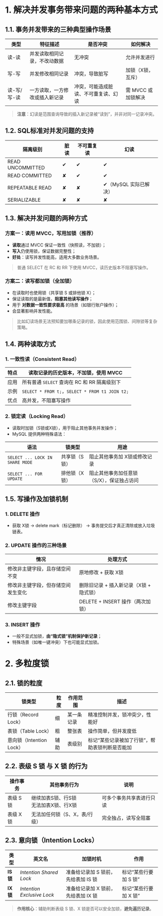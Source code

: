 # 1. 解决并发事务带来问题的两种基本方式
## 1.1. 事务并发带来的三种典型操作场景

|类型|特征描述|是否冲突|如何解决|
|---|---|---|---|
|读-读|并发读取相同记录，不改动数据|无冲突|允许并发进行|
|写-写|并发修改相同记录|冲突，导致脏写|加锁（X锁，互斥）|
|读-写/写-读|一方读取，一方修改或插入新记录|冲突，可能造成脏读、不可重复读、幻读|需 MVCC 或加锁解决|

> **注意**：幻读是范围查询导致的插入新记录被“读到”，并非对同一记录冲突。
## 1.2. SQL标准对并发问题的支持

| 隔离级别             | 脏读  | 不可重复读 | 幻读             |
| ---------------- | --- | ----- | -------------- |
| READ UNCOMMITTED | ✔   | ✔     | ✔              |
| READ COMMITTED   | ✘   | ✔     | ✔              |
| REPEATABLE READ  | ✘   | ✘     | ✔（MySQL 实际已解决） |
| SERIALIZABLE     | ✘   | ✘     | ✘              |
## 1.3. 解决并发问题的两种方式

### 方案一：**读用 MVCC，写用加锁（推荐）**

- **读取**通过 MVCC 保证一致性（快照读，不加锁）；
- **写入**仍使用锁，保证数据完整性；
- **好处**：读写并发性能高，适用大多数业务场景。

> 普通 SELECT 在 RC 和 RR 下使用 MVCC，读历史版本不阻塞写操作。

### 方案二：**读写都加锁（全加锁）**

- 在读取时也使用锁（共享锁 S 或排他锁 X）；
- 保证读取的是最新值，**阻塞其他读写操作**；
- 用于 **对数据一致性要求极高** 的场景（如银行账户操作）；
- 会显著影响并发性能。

> 比如幻读场景无法预知要加哪条记录的锁，因此使用范围锁、间隙锁等复杂策略。

## 1.4. 两种读取方式

### 1. **一致性读（Consistent Read）**

|特点|读取记录的历史版本，**不加锁**，使用 MVCC|
|---|---|
|应用|所有普通 `SELECT` 查询在 RC 和 RR 隔离级别下|
|示例|`SELECT * FROM t;`，`SELECT * FROM t1 JOIN t2;`|
|优点|高并发，不阻塞写操作|
### 2. **锁定读（Locking Read）**

- 读取时加锁（S锁或X锁），用于阻止其他事务并发操作；
- MySQL 提供两种特殊语法：

|语法|锁类型|用途|
|---|---|---|
|`SELECT ... LOCK IN SHARE MODE`|共享锁（S锁）|阻止其他事务加 X锁或修改记录|
|`SELECT ... FOR UPDATE`|排他锁（X锁）|阻止其他事务加任意锁（S/X），保证独占访问|
## 1.5. 写操作及加锁机制

### 1. DELETE 操作

- 获取 X锁 → delete mark（标记删除） → 事务提交后才真正清除或放入垃圾链表。
### 2. UPDATE 操作的三种场景

|情况|处理方式|
|---|---|
|修改非主键字段，且存储空间不变|原地修改 + 获取 X锁|
|修改非主键字段，但存储空间发生变化|删除旧记录 + 插入新记录（X锁 + 隐式锁）|
|修改主键字段|DELETE + INSERT 操作（两次加锁）|
### 3. INSERT 操作

- 一般不显式加锁，**由“隐式锁”机制保护新记录**；
- 特殊场景（如唯一键冲突）下也可能显式加锁。

# 2. 多粒度锁
## 2.1. 锁的粒度
|锁类型|粒度|作用范围|描述|
|---|---|---|---|
|行锁（Record Lock）|细|某一条记录|精准控制并发，锁冲突少，性能好|
|表锁（Table Lock）|粗|整张表|操作简单，但并发度低|
|意向锁（Intention Lock）|辅助|表级别|标记“某些记录被加了行锁”，帮助表锁判断是否能加|
## 2.2. 表级 S 锁 与 X 锁 的行为
| 操作事务   | 其他事务行为                     | 说明           |
| ------ | -------------------------- | ------------ |
| 表级 S 锁 | 继续加表S锁、行S锁  <br>无法加表X锁、行X锁 | 可多个事务共享表进行只读 |
| 表级 X 锁 | 无法加任何锁（S、X，表/行级）           | 完全独占，读写全阻塞   |
## 2.3. 意向锁（Intention Locks）
|类型|英文名|加锁时机|作用|
|---|---|---|---|
|**IS锁**|_Intention Shared Lock_|准备给记录加 S 锁前，先给表加 IS 锁|标记“某些行要加 S 锁”|
|**IX锁**|_Intention Exclusive Lock_|准备给记录加 X 锁前，先给表加 IX 锁|标记“某些行要加 X 锁”|

> **作用核心**：辅助判断表级 S 锁、X 锁是否可以安全加锁，**避免遍历记录**。